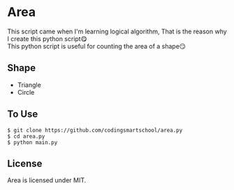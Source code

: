 # Area
This script came when I'm learning logical algorithm, That is the reason why I create this python script😋 <br>
This python script is useful for counting the area of a shape😏

## Shape
* Triangle
* Circle


## To Use
```shell
$ git clone https://github.com/codingsmartschool/area.py
$ cd area.py
$ python main.py
```

## License
Area is licensed under MIT.
